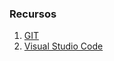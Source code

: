 ### Recursos
1. [GIT](https://github.com/Area51TrainingCenter/FullStackDeveloper-Group01/tree/master/JavaScript)
2. [Visual Studio Code](https://github.com/Area51TrainingCenter/FullStackDeveloper-Group01/tree/master/JavaScript)